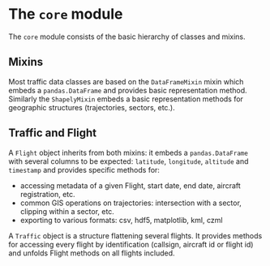 # The `core` module

The `core` module consists of the basic hierarchy of classes and mixins.

## Mixins

Most traffic data classes are based on the `DataFrameMixin` mixin which embeds a `pandas.DataFrame` and provides basic representation method. Similarly the `ShapelyMixin` embeds a basic representation methods for geographic structures (trajectories, sectors, etc.).

## Traffic and Flight

A `Flight` object inherits from both mixins: it embeds a `pandas.DataFrame` with several columns to be expected: `latitude`, `longitude`, `altitude` and `timestamp` and provides specific methods for:

- accessing metadata of a given Flight, start date, end date, aircraft registration, etc.
- common GIS operations on trajectories: intersection with a sector, clipping within a sector, etc.
- exporting to various formats: csv, hdf5, matplotlib, kml, czml

A `Traffic` object is a structure flattening several flights. It provides methods for accessing every flight by identification (callsign, aircraft id or flight id) and unfolds Flight methods on all flights included.
